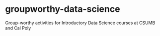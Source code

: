# groupworthy-data-science

Group-worthy activities for Introductory Data Science courses at CSUMB and Cal Poly
